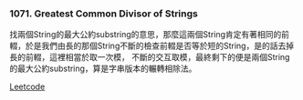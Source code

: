 ### 1071. Greatest Common Divisor of Strings

找兩個String的最大公約substring的意思，那麼這兩個String肯定有著相同的前輟，於是我們由長的那個String不斷的檢查前輟是否等於短的String，是的話去掉長的前輟，這裡相當於取一次模，
不斷的交互取模，最終剩下的便是兩個String的最大公約substring，算是字串版本的輾轉相除法。

[Leetcode](https://leetcode.com/problems/greatest-common-divisor-of-strings/)
